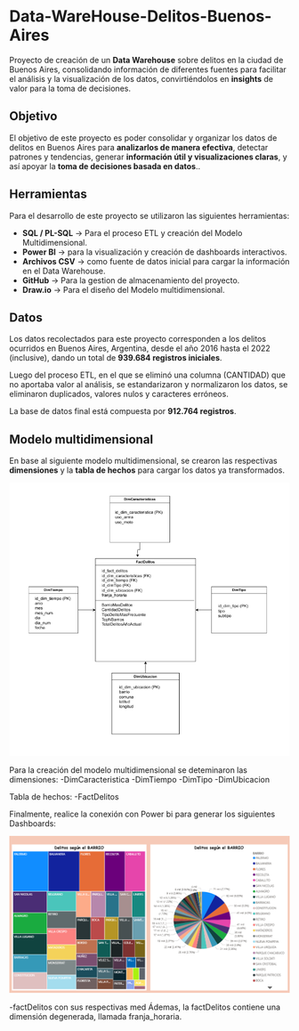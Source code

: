 # Data-WareHouse-Delitos-Buenos-Aires

Proyecto de creación de un **Data Warehouse** sobre delitos en la ciudad de Buenos Aires, consolidando información de diferentes fuentes para facilitar el análisis y la visualización de los datos, convirtiéndolos en **insights** de valor para la toma de decisiones.


## Objetivo
El objetivo de este proyecto es poder consolidar y organizar los datos de delitos en Buenos Aires para **analizarlos de manera efectiva**, detectar patrones y tendencias, generar **información útil y visualizaciones claras**, y así apoyar la **toma de decisiones basada en datos**..

## Herramientas
Para el desarrollo de este proyecto se utilizaron las siguientes herramientas:

- **SQL / PL-SQL** → Para el proceso ETL y creación del Modelo Multidimensional.
- **Power BI** → para la visualización y creación de dashboards interactivos.  
- **Archivos CSV** → como fuente de datos inicial para cargar la información en el Data Warehouse.  
- **GitHub** → Para la gestion de almacenamiento del proyecto.
- **Draw.io** →  Para el diseño del Modelo multidimensional.


## Datos
Los datos recolectados para este proyecto corresponden a los delitos ocurridos en Buenos Aires, Argentina, desde el año 2016 hasta el 2022 (inclusive), dando un total de **939.684 registros iniciales**.  

Luego del proceso ETL, en el que se eliminó una columna (CANTIDAD) que no aportaba valor al análisis, se estandarizaron y normalizaron los datos, se eliminaron duplicados, valores nulos y caracteres erróneos.  

La base de datos final está compuesta por **912.764 registros**.

## Modelo multidimensional

En base al siguiente modelo multidimensional, se crearon las respectivas **dimensiones** y la **tabla de hechos** para cargar los datos ya transformados.

![Modelo multidimensional](MODELO_MULTIDIMENSIONAL/MODELO_ESTRELLA_V2.png)



Para la creación del modelo multidimensional se deteminaron las dimensiones: 
  -DimCaracteristica 
  -DimTiempo
  -DimTipo
  -DimUbicacion

Tabla de hechos:
  -FactDelitos


Finalmente, realice la conexión con Power bi para generar los siguientes Dashboards:


![Dashboard_1](Power_bi_2/dashboards/DASHBOARD_1.png)









-factDelitos con sus respectivas med
Ádemas, la factDelitos contiene una dimensión degenerada, llamada franja_horaria.
